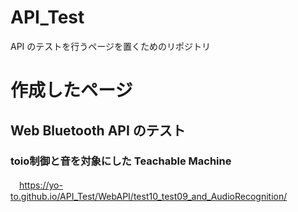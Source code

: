 # API_Test
API のテストを行うページを置くためのリポジトリ

# 作成したページ
## Web Bluetooth API のテスト
### toio制御と音を対象にした Teachable Machine
　https://yo-to.github.io/API_Test/WebAPI/test10_test09_and_AudioRecognition/

